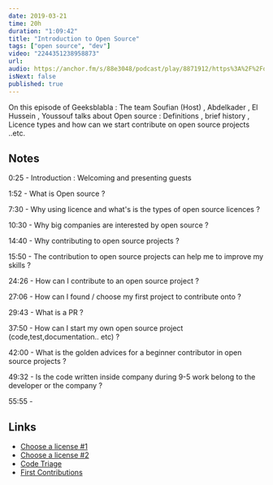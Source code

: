 ```yaml
---
date: 2019-03-21
time: 20h
duration: "1:09:42"
title: "Introduction to Open Source"
tags: ["open source", "dev"]
video: "2244351238958873"
url:
audio: https://anchor.fm/s/88e3048/podcast/play/8871912/https%3A%2F%2Fd3ctxlq1ktw2nl.cloudfront.net%2Fproduction%2F2019-11-8%2F37063879-48000-2-b323ed7dbb0f6.m4a
isNext: false
published: true
---
```


On this episode of Geeksblabla : The team Soufian (Host) , Abdelkader , El Hussein , Youssouf talks about Open source : Definitions , brief history , Licence types and how can we start contribute on open source projects ..etc.

## Notes

0:25 - Introduction : Welcoming and presenting guests

1:52 - What is Open source ?

7:30 - Why using licence and what's is the types of open source licences ?

10:30 - Why big companies are interested by open source ?

14:40 - Why contributing to open source projects ?

15:50 - The contribution to open source projects can help me to improve my skills ?

24:26 - How can I contribute to an open source project ?

27:06 - How can I found / choose my first project to contribute onto ?

29:43 - What is a PR ?

37:50 - How can I start my own open source project (code,test,documentation.. etc) ?

42:00 - What is the golden advices for a beginner contributor in open source projects ?

49:32 - Is the code written inside company during 9-5 work belong to the developer or the company ?

55:55 -

## Links

- [Choose a license #1](https://ufal.github.io/public-license-selector/)
- [Choose a license #2](https://choosealicense.com/)
- [Code Triage](https://www.codetriage.com/)
- [First Contributions](https://github.com/firstcontributions/first-contributions)
